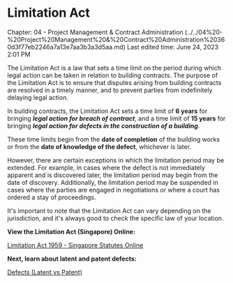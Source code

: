 # Limitation Act

Chapter: 04 - Project Management & Contract Administration (../../04%20-%20Project%20Management%20&%20Contract%20Administration%20360d3f77eb2246a7a13e7aa3b3a3d5aa.md)
Last edited time: June 24, 2023 2:01 PM

The Limitation Act is a law that sets a time limit on the period during which legal action can be taken in relation to building contracts. The purpose of the Limitation Act is to ensure that disputes arising from building contracts are resolved in a timely manner, and to prevent parties from indefinitely delaying legal action.

In building contracts, the Limitation Act sets a time limit of **6 years** for bringing ***legal action for breach of contract***, and a time limit of **15 years** for bringing ***legal action for defects in the construction of a building***. 

These time limits begin from the **date of completion** of the building works or from the **date of knowledge of the defect**, whichever is later.

However, there are certain exceptions in which the limitation period may be extended. For example, in cases where the defect is not immediately apparent and is discovered later, the limitation period may begin from the date of discovery. Additionally, the limitation period may be suspended in cases where the parties are engaged in negotiations or where a court has ordered a stay of proceedings.

It's important to note that the Limitation Act can vary depending on the jurisdiction, and it's always good to check the specific law of your location.

**View the Limitation Act (Singapore) Online:**

[Limitation Act 1959 - Singapore Statutes Online](https://sso.agc.gov.sg/Act/LA1959)

**Next, learn about latent and patent defects:**

[Defects (Latent vs Patent)](Defects%20(Latent%20vs%20Patent)%2048a9cffd49324a598fe7abe99b54946d.md)